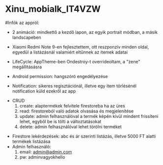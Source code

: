 # Xinu_mobialk_IT4VZW

#Infók az appról:

- 2 animáció: mindkettő a kezdő lapon, az egyik portrait módban, a másik landscapeben

- Xiaomi Redmi Note 9-en fejlesztettem, ott reszponzív minden oldal, egyedül a listázásnál valamiért eltűnnek az itemek adatai

- LifeCycle: AppTheme-ben Ondestroy-t overrideoltam, a "zene" megállításásra

- Android permission: hangszóró engedélyezése

- Notification: sikeres regisztációnál, illetve egy item törlésénél notification küld ezekről az app

* CRUD
    1. create: alaptermékek felvitele firestoreba ha az üres
    2. read: firestoreból való adatok olvasása és megjelenítése
    3. update: admin felhasználóval a termék képén kívül mindent frissíteni lehet, egyből be is tölti a változtatásokat
    4. delete: admin felhasználóval lehet törölni terméket

- Firestore lekérdezések: abc és ár szerinti listázás, illetve 5000 FT alatti termékek listázása
- Admin felhasználó: 
    1. email: admin@admin.com
    2. pw: adminvagyokhello
       
